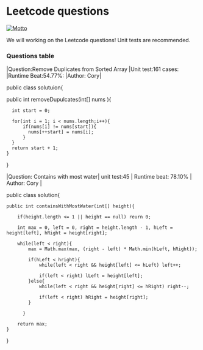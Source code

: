 # Leetcode questions
[![Motto](https://img.shields.io/badge/motto-good%20good%20study%2C%20day%20day%20up-red.svg)](https://en.wikipedia.org/wiki/Day_Day_Up)

We will working on the Leetcode questions! Unit tests are recommended.

### Questions table

|Question:Remove Duplicates from Sorted Array |Unit test:161 cases: |Runtime Beat:54.77%: |Author: Cory|

public class solutuion{

  public int removeDupulcates(int[] nums ){
     
      int start = 0;
      
      for(int i = 1; i < nums.length;i++){
          if(nums[i] != nums[start]){
            nums[++start] = nums[i];
          }
      }
      return start + 1;
    }
  
}

|Question: Contains with most water| unit test:45  | Runtime beat: 78.10%   | Author: Cory  |

public class solution{

    public int containsWithMostWater(int[] height){
    
        if(height.length <= 1 || height == null) reurn 0;
        
        int max = 0, left = 0, right = height.length - 1, hLeft = height[left], hRight = height[right];
        
        while(left < right){
            max = Math.max(max, (right - left) * Math.min(hLeft, hRight));
            
            if(hLeft < hright){
                while(left < right && height[left] <= hLeft) left++;
                
                if(left < right) lLeft = height[left];
            }else{
                while(left < right && height[right] <= hRight) right--;
                
                if(left < right) hRight = height[right];
            }
          
          }
          
        return max;
    }
    
}
